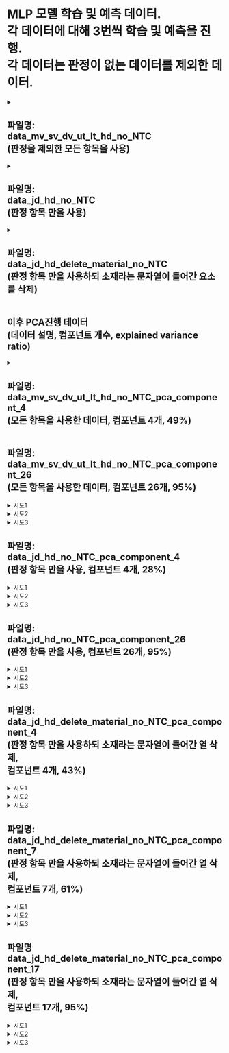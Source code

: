MLP 모델 학습 및 예측 데이터.   
각 데이터에 대해 3번씩 학습 및 예측을 진행.   
각 데이터는 판정이 없는 데이터를 제외한 데이터.
===

<details>
<summary>

파일명:   
data_mv_sv_dv_ut_lt_hd_no_NTC   
(판정을 제외한 모든 항목을 사용)
---
</summary>

+ 시도1.   
    * Test Loss: 0.5478043556213379   
      Test Accuracy: 0.699999988079071   
    
      Confusion Matrix:
      /|Positive|Nagative|
      |:---:|:---:|:---:|
      Positive|0|21|
      Nagative|0|49|
       
      Accuracy: 0.7   
      Precision: 0.7   
      Recall: 1.0   
      F1 Score: 0.8235294117647058   

+ 시도2
    * Test Loss: 0.4584580361843109   
    Test Accuracy: 0.7571428418159485   
    
    Confusion Matrix:
    /|Positive|Nagative|
    |:---:|:---:|:---:|
    Positive|12|9|
    Nagative|8|41|
    
    Accuracy: 0.7571428571428571   
    Precision: 0.82   
    Recall: 0.8367346938775511   
    F1 Score: 0.8282828282828283
    
+ 시도3
    * Test Loss: 0.5873710513114929   
    Test Accuracy: 0.699999988079071   
    
    Confusion Matrix:
    /|Positive|Nagative|
    |:---:|:---:|:---:|
    Positive|0|21|
    Nagative|0|49|
    
    Accuracy: 0.7   
    Precision: 0.7   
    Recall: 1.0   
    F1 Score: 0.8235294117647058   
</details>

<details>
<summary>
    
파일명:   
data_jd_hd_no_NTC   
(판정 항목 만을 사용)
---
</summary>   

+ 시도1
    * Test Loss: 0.3098602890968323   
      Test Accuracy: 0.8714285492897034   
        
      Confusion Matrix:   
      /|Positive|Nagative|
      |:---:|:---:|:---:|
      Positive|14|7|
      Nagative|2|47|

      Accuracy: 0.8714285714285714    
      Precision: 0.8703703703703703   
      Recall: 0.9591836734693877   
      F1 Score: 0.912621359223301   
      
+ 시도2
    * Test Loss: 0.2470361441373825   
      Test Accuracy: 0.8714285492897034   
    
      Confusion Matrix:
      /|Positive|Nagative|
      |:---:|:---:|:---:|
      Positive|15|6|
      Nagative|3|46|
    
      Accuracy: 0.8714285714285714   
      Precision: 0.8846153846153846   
      Recall: 0.9387755102040817   
      F1 Score: 0.9108910891089109   

+ 시도3
    * Test Loss: 0.6667794585227966   
      Test Accuracy: 0.699999988079071   
    
      Confusion Matrix:
      /|Positive|Nagative|
      |:---:|:---:|:---:|
      Positive|0|21|
      Nagative|0|49|

      Accuracy: 0.7   
      Precision: 0.7   
      Recall: 1.0   
      F1 Score: 0.8235294117647058   
</details>

<details>
<summary>

파일명:   
data_jd_hd_delete_material_no_NTC   
(판정 항목 만을 사용하되 소재라는 문자열이 들어간 요소를 삭제)
---
</summary>

+ 시도1
    * Test Loss: 0.6681578159332275   
      Test Accuracy: 0.699999988079071   
    
      Confusion Matrix:   
      /|Positive|Nagative|
      |:---:|:---:|:---:|
      Positive|0|21|
      Nagative|0|49|

      Accuracy: 0.7   
      Precision: 0.7   
      Recall: 1.0   
      F1 Score: 0.8235294117647058   
      
+ 시도2
    * Test Loss: 0.22255265712738037   
      Test Accuracy: 0.8999999761581421   
    
      Confusion Matrix:
      /|Positive|Nagative|
      |:---:|:---:|:---:|
      Positive|15|6|
      Nagative|1|48|

      Accuracy: 0.9   
      Precision: 0.8888888888888888   
      Recall: 0.9795918367346939   
      F1 Score: 0.9320388349514563
      
+ 시도3
    * Test Loss: 0.20000457763671875   
      Test Accuracy: 0.9428571462631226   
    
      Confusion Matrix:
      /|Positive|Nagative|
      |:---:|:---:|:---:|
      Positive|18|3|
      Nagative|1|48|

      Accuracy: 0.9428571428571428   
      Precision: 0.9411764705882353   
      Recall: 0.9795918367346939   
      F1 Score: 0.96   
</details>

이후 PCA진행 데이터   
(데이터 설명, 컴포넌트 개수, explained variance ratio)
---

<details>
<summary>

파일명:   
data_mv_sv_dv_ut_lt_hd_no_NTC_pca_component_4   
(모든 항목을 사용한 데이터, 컴포넌트 4개, 49%)
---
</summary>
   
+ 시도1
    * Test Loss: 0.2921641767024994   
      Test Accuracy: 0.8714285492897034   
   
      Confusion Matrix:
      /|Positive|Nagative|
      |:---:|:---:|:---:|
      Positive|15|6|
      Nagative|3|46|

      Accuracy: 0.8714285714285714   
      Precision: 0.8846153846153846   
      Recall: 0.9387755102040817   
      F1 Score: 0.9108910891089109   

+ 시도2
   *
   Test Loss: 0.3355987071990967   
   Test Accuracy: 0.8285714387893677   
   
   Confusion Matrix:
   /|Positive|Nagative|
   |:---:|:---:|:---:|
   Positive|11|10|
   Nagative|2|47|

   Accuracy: 0.8285714285714286   
   Precision: 0.8245614035087719   
   Recall: 0.9591836734693877   
   F1 Score: 0.8867924528301887   

+ 시도3
   *
   Test Loss: 0.3451468050479889   
   Test Accuracy: 0.8714285492897034   
   
   Confusion Matrix:
   /|Positive|Nagative|
   |:---:|:---:|:---:|
   Positive|13|8|
   Nagative|1|48|

   Accuracy: 0.8714285714285714   
   Precision: 0.8571428571428571   
   Recall: 0.9795918367346939   
   F1 Score: 0.9142857142857143   
</details>

파일명:   
data_mv_sv_dv_ut_lt_hd_no_NTC_pca_component_26   
(모든 항목을 사용한 데이터, 컴포넌트 26개, 95%)
---
<details>
    <summary>시도1</summary>

    Test Loss: 0.645046055316925
    Test Accuracy: 0.699999988079071
    
    Confusion Matrix:
    [[ 0 21]
    [ 0 49]]
    Accuracy: 0.7
    Precision: 0.7
    Recall: 1.0
    F1 Score: 0.8235294117647058
</details>
<details>
    <summary>시도2</summary>

    Test Loss: 0.5980672836303711
    Test Accuracy: 0.699999988079071
    
    Confusion Matrix:
    [[ 0 21]
    [ 0 49]]
    Accuracy: 0.7
    Precision: 0.7
    Recall: 1.0
    F1 Score: 0.8235294117647058
</details>
<details>
    <summary>시도3</summary>

    Test Loss: 0.5498936176300049
    Test Accuracy: 0.699999988079071
    
    Confusion Matrix:
    [[ 0 21]
    [ 0 49]]
    Accuracy: 0.7
    Precision: 0.7
    Recall: 1.0
    F1 Score: 0.8235294117647058
</details>
    
파일명:   
data_jd_hd_no_NTC_pca_component_4   
(판정 항목 만을 사용, 컴포넌트 4개, 28%)
---
<details>
    <summary>시도1</summary>

    Test Loss: 0.2770636975765228
    Test Accuracy: 0.8999999761581421
    
    Confusion Matrix:
    [[17  4]
    [ 3 46]]
    Accuracy: 0.9
    Precision: 0.92
    Recall: 0.9387755102040817
    F1 Score: 0.9292929292929293
</details> 
<details>
    <summary>시도2</summary>

    Test Loss: 0.3183031380176544
    Test Accuracy: 0.8999999761581421
    
    Confusion Matrix:
    [[15  6]
    [ 1 48]]
    Accuracy: 0.9
    Precision: 0.8888888888888888
    Recall: 0.9795918367346939
    F1 Score: 0.9320388349514563
</details>
<details>
    <summary>시도3</summary>

    Test Loss: 0.303946852684021
    Test Accuracy: 0.9142857193946838
    
    Confusion Matrix:
    [[18  3]
    [ 3 46]]
    Accuracy: 0.9142857142857143
    Precision: 0.9387755102040817
    Recall: 0.9387755102040817
    F1 Score: 0.9387755102040817
</details>

파일명:   
data_jd_hd_no_NTC_pca_component_26   
(판정 항목 만을 사용, 컴포넌트 26개, 95%)
---
<details>
    <summary>시도1</summary>

    Test Loss: 0.6786163449287415
    Test Accuracy: 0.699999988079071
    
    Confusion Matrix:
    [[ 3 18]
    [ 3 46]]
    Accuracy: 0.7
    Precision: 0.71875
    Recall: 0.9387755102040817
    F1 Score: 0.8141592920353983
</details>
<details>
    <summary>시도2</summary>

    Test Loss: 0.24743257462978363
    Test Accuracy: 0.8714285492897034
    
    Confusion Matrix:
    [[15  6]
    [ 3 46]]
    Accuracy: 0.8714285714285714
    Precision: 0.8846153846153846
    Recall: 0.9387755102040817
    F1 Score: 0.9108910891089109
</details>
<details>
    <summary>시도3</summary>

    Test Loss: 0.52480149269104
    Test Accuracy: 0.7142857313156128
    
    Confusion Matrix:
    [[ 1 20]
    [ 0 49]]
    Accuracy: 0.7142857142857143
    Precision: 0.7101449275362319
    Recall: 1.0
    F1 Score: 0.8305084745762712
</details>

파일명:   
data_jd_hd_delete_material_no_NTC_pca_component_4   
(판정 항목 만을 사용하되 소재라는 문자열이 들어간 열 삭제,   
컴포넌트 4개, 43%)
---
<details>
    <summary>시도1</summary>

    Test Loss: 0.14326536655426025
    Test Accuracy: 0.9428571462631226
    
    Confusion Matrix:
    [[17  4]
    [ 0 49]]
    Accuracy: 0.9428571428571428
    Precision: 0.9245283018867925
    Recall: 1.0
    F1 Score: 0.9607843137254902
</details>
<details>
    <summary>시도2</summary>

    Test Loss: 0.16238410770893097
    Test Accuracy: 0.9142857193946838
    
    Confusion Matrix:
    [[17  4]
    [ 2 47]]
    Accuracy: 0.9142857142857143
    Precision: 0.9215686274509803
    Recall: 0.9591836734693877
    F1 Score: 0.94
</details>
<details>
    <summary>시도3</summary>

    Test Loss: 0.14559824764728546
    Test Accuracy: 0.9142857193946838
    
    Confusion Matrix:
    [[16  5]
    [ 1 48]]
    Accuracy: 0.9142857142857143
    Precision: 0.9056603773584906
    Recall: 0.9795918367346939
    F1 Score: 0.9411764705882353
</details>

파일명:   
data_jd_hd_delete_material_no_NTC_pca_component_7   
(판정 항목 만을 사용하되 소재라는 문자열이 들어간 열 삭제,   
컴포넌트 7개, 61%)
---
<details>
    <summary>시도1</summary>

    Test Loss: 0.26741448044776917
    Test Accuracy: 0.9142857193946838
    
    Confusion Matrix:
    [[16  5]
    [ 1 48]]
    Accuracy: 0.9142857142857143
    Precision: 0.9056603773584906
    Recall: 0.9795918367346939
    F1 Score: 0.9411764705882353
</details>
<details>
    <summary>시도2</summary>

    Test Loss: 0.20400142669677734
    Test Accuracy: 0.9571428298950195
    
    Confusion Matrix:
    [[18  3]
    [ 0 49]]
    Accuracy: 0.9571428571428572
    Precision: 0.9423076923076923
    Recall: 1.0
    F1 Score: 0.9702970297029703
</details>
<details>
    <summary>시도3</summary>

    Test Loss: 0.15940316021442413
    Test Accuracy: 0.9285714030265808
    
    Confusion Matrix:
    [[18  3]
    [ 2 47]]
    Accuracy: 0.9285714285714286
    Precision: 0.94
    Recall: 0.9591836734693877
    F1 Score: 0.9494949494949495
</details>

파일명   
data_jd_hd_delete_material_no_NTC_pca_component_17   
(판정 항목 만을 사용하되 소재라는 문자열이 들어간 열 삭제,   
컴포넌트 17개, 95%)
---
<details>
    <summary>시도1</summary>

    Test Loss: 0.2762243449687958
    Test Accuracy: 0.9142857193946838
    
    Confusion Matrix:
    [[15  6]
    [ 0 49]]
    Accuracy: 0.9142857142857143
    Precision: 0.8909090909090909
    Recall: 1.0
    F1 Score: 0.9423076923076923
</details>
<details>
    <summary>시도2</summary>

    Test Loss: 0.1931239515542984
    Test Accuracy: 0.9428571462631226
    
    Confusion Matrix:
    [[18  3]
    [ 1 48]]
    Accuracy: 0.9428571428571428
    Precision: 0.9411764705882353
    Recall: 0.9795918367346939
    F1 Score: 0.96
</details> 
<details>
    <summary>시도3</summary>

    Test Loss: 0.654637336730957
    Test Accuracy: 0.699999988079071
    
    Confusion Matrix:
    [[ 0 21]
    [ 0 49]]
    Accuracy: 0.7
    Precision: 0.7
    Recall: 1.0
    F1 Score: 0.8235294117647058
</details>

